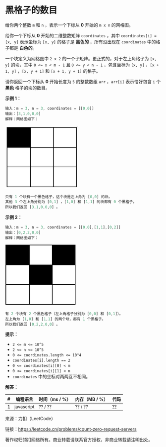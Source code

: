 # 黑格子的数目

给你两个整数 `m` 和 `n` ，表示一个下标从 **0** 开始的 `m x n` 的网格图。

给你一个下标从 **0** 开始的二维整数矩阵 `coordinates` ，其中 `coordinates[i] = [x, y]` 表示坐标为 `[x, y]` 的格子是 **黑色的** ，所有没出现在 `coordinates` 中的格子都是 **白色的**。

一个块定义为网格图中 `2 x 2` 的一个子矩阵。更正式的，对于左上角格子为 `[x, y]` 的块，其中 `0 <= x < m - 1` 且 `0 <= y < n - 1` ，包含坐标为 `[x, y]` ，`[x + 1, y]` ，`[x, y + 1]` 和 `[x + 1, y + 1]` 的格子。

请你返回一个下标从 **0** 开始长度为 `5` 的整数数组 `arr` ，`arr[i]` 表示恰好包含 `i` 个 **黑色** 格子的块的数目。

**示例 1：**

``` javascript
输入：m = 3, n = 3, coordinates = [[0,0]]
输出：[3,1,0,0,0]
解释：网格图如下：
```

![示例1](./eg1.png)

``` javascript
只有 1 个块有一个黑色格子，这个块是左上角为 [0,0] 的块。
其他 3 个左上角分别为 [0,1] ，[1,0] 和 [1,1] 的块都有 0 个黑格子。
所以我们返回 [3,1,0,0,0] 。
```

**示例 2：**

``` javascript
输入：m = 3, n = 3, coordinates = [[0,0],[1,1],[0,2]]
输出：[0,2,2,0,0]
解释：网格图如下：
```

![示例2](./eg2.png)

``` javascript
有 2 个块有 2 个黑色格子（左上角格子分别为 [0,0] 和 [0,1]）。
左上角为 [1,0] 和 [1,1] 的两个块，都有 1 个黑格子。
所以我们返回 [0,2,2,0,0] 。
```

**提示：**

- `2 <= m <= 10^5`
- `2 <= n <= 10^5`
- `0 <= coordinates.length <= 10^4`
- `coordinates[i].length == 2`
- `0 <= coordinates[i][0] < m`
- `0 <= coordinates[i][1] < n`
- `coordinates` 中的坐标对两两互不相同。

**解答：**

**#**|**编程语言**|**时间（ms / %）**|**内存（MB / %）**|**代码**
--|--|--|--|--
1|javascript|?? / ??|?? / ??|[??](./javascript/ac_v1.js)

来源：力扣（LeetCode）

链接：https://leetcode.cn/problems/count-zero-request-servers

著作权归领扣网络所有。商业转载请联系官方授权，非商业转载请注明出处。
